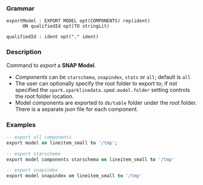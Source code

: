 <!-- --- title: Export Model -->

### Grammar
```text
exportModel : EXPORT MODEL opt(COMPONENTS) rep(ident)
      ON qualifiedId opt(TO stringLit)

qualifiedId : ident opt("." ident)

```

### Description
Command to *export* a **SNAP Model**.
- *Components* can be `starschema`, `snapindex`, `stats` or `all`; default is `all`
- The user can optionally specify the root folder to export to; if not specified the `spark.sparklinedata.spmd.model.folder` setting controls the root folder location.
- Model components are exported to `db/table` folder under the root folder. There is a separate json file for each component.

### Examples
```sql
-- export all components
export model on lineitem_small to '/tmp';

-- export starschema
export model components starschema on lineitem_small to '/tmp'

-- export snapindex
export model snapindex on lineitem_small to '/tmp'
```